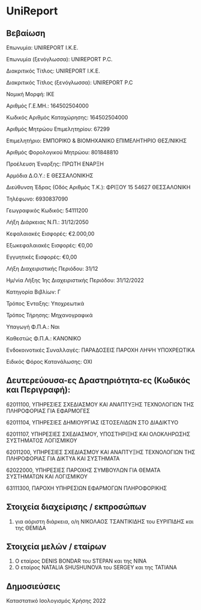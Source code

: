 # UniReport
## Βεβαίωση

Επωνυμία: UNIREPORT Ι.Κ.Ε.

Επωνυμία (ξενόγλωσσα): UNIREPORT P.C.

Διακριτικός Τίτλος: UNIREPORT Ι.Κ.Ε.

Διακριτικός Τίτλος (ξενόγλωσσα): UNIREPORT P.C

Νομική Μορφή: ΙΚΕ

Αριθμός Γ.Ε.ΜΗ.: 164502504000

Κωδικός Αριθμός Καταχώρησης: 164502504000

Αριθμός Μητρώου Επιμελητηρίου: 67299

Επιμελητήριο: ΕΜΠΟΡΙΚΟ & ΒΙΟΜΗΧΑΝΙΚΟ ΕΠΙΜΕΛΗΤΗΡΙΟ ΘΕΣ/ΝΙΚΗΣ

Αριθμός Φορολογικού Μητρώου: 801848810

Προέλευση Έναρξης: ΠΡΩΤΗ ΕΝΑΡΞΗ

Αρμόδια Δ.Ο.Υ.: Ε ΘΕΣΣΑΛΟΝΙΚΗΣ

Διεύθυνση Έδρας (Οδός Αριθμός Τ.Κ.): ΦΡΙΞΟΥ 15 54627 ΘΕΣΣΑΛΟΝΙΚΗ

Τηλέφωνο: 6930837090

Γεωγραφικός Κωδικός: 54111200

Λήξη Διάρκειας Ν.Π.: 31/12/2050

Κεφαλαιακές Εισφορές: €2.000,00

Εξωκεφαλαιακές Εισφορές: €0,00

Εγγυητικές Εισφορές: €0,00

Λήξη Διαχειριστικής Περιόδου: 31/12

Ημ/νία Λήξης 1ης Διαχειριστικής Περιόδου: 31/12/2022

Κατηγορία Βιβλίων: Γ

Τρόπος Ένταξης: Υποχρεωτικά

Τρόπος Τήρησης: Μηχανογραφικά

Υπαγωγή Φ.Π.Α.: Ναι

Καθεστώς Φ.Π.Α.: ΚΑΝΟΝΙΚΟ

Ενδοκοινοτικές Συναλλαγές: ΠΑΡΑΔΟΣΕΙΣ ΠΑΡΟΧΗ ΛΗΨΗ ΥΠΟΧΡΕΩΤΙΚΑ

Ειδικός Φόρος Κατανάλωσης: ΟΧΙ

## Δευτερεύουσα-ες Δραστηριότητα-ες (Κωδικός και Περιγραφή):

62011100, ΥΠΗΡΕΣΙΕΣ ΣΧΕΔΙΑΣΜΟΥ ΚΑΙ ΑΝΑΠΤΥΞΗΣ ΤΕΧΝΟΛΟΓΙΩΝ ΤΗΣ ΠΛΗΡΟΦΟΡΙΑΣ ΓΙΑ ΕΦΑΡΜΟΓΕΣ

62011104, ΥΠΗΡΕΣΙΕΣ ΔΗΜΙΟΥΡΓΙΑΣ ΙΣΤΟΣΕΛΙΔΩΝ ΣΤΟ ΔΙΑΔΙΚΤΥΟ

62011107, ΥΠΗΡΕΣΙΕΣ ΣΧΕΔΙΑΣΜΟΥ, ΥΠΟΣΤΗΡΙΞΗΣ ΚΑΙ ΟΛΟΚΛΗΡΩΣΗΣ ΣΥΣΤΗΜΑΤΟΣ ΛΟΓΙΣΜΙΚΟΥ

62011200, ΥΠΗΡΕΣΙΕΣ ΣΧΕΔΙΑΣΜΟΥ ΚΑΙ ΑΝΑΠΤΥΞΗΣ ΤΕΧΝΟΛΟΓΙΩΝ ΤΗΣ ΠΛΗΡΟΦΟΡΙΑΣ ΓΙΑ ΔΙΚΤΥΑ ΚΑΙ
ΣΥΣΤΗΜΑΤΑ

62022000, ΥΠΗΡΕΣΙΕΣ ΠΑΡΟΧΗΣ ΣΥΜΒΟΥΛΩΝ ΓΙΑ ΘΕΜΑΤΑ ΣΥΣΤΗΜΑΤΩΝ ΚΑΙ ΛΟΓΙΣΜΙΚΟΥ

63111300, ΠΑΡΟΧΗ ΥΠΗΡΕΣΙΩΝ ΕΦΑΡΜΟΓΩΝ ΠΛΗΡΟΦΟΡΙΚΗΣ

## Στοιχεία διαχείρισης / εκπροσώπων
1. για αόριστη διάρκεια, ο/η ΝΙΚΟΛΑΟΣ ΤΣΑΝΤΙΚΙΔΗΣ του ΕΥΡΙΠΙΔΗΣ και της ΘΕΜΙΔΑ

## Στοιχεία μελών / εταίρων
1. Ο εταίρος DENIS BONDAR του STEPAN και της NINA
2. Ο εταίρος NATALIA SHUSHUNOVA του SERGEY και της TATIANA

## Δημοσιεύσεις
Καταστατικό
Ισολογισμός Χρήσης 2022


